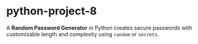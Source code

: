 # python-project-8
A **Random Password Generator** in Python creates secure passwords with customizable length and complexity using `random` or `secrets`.
